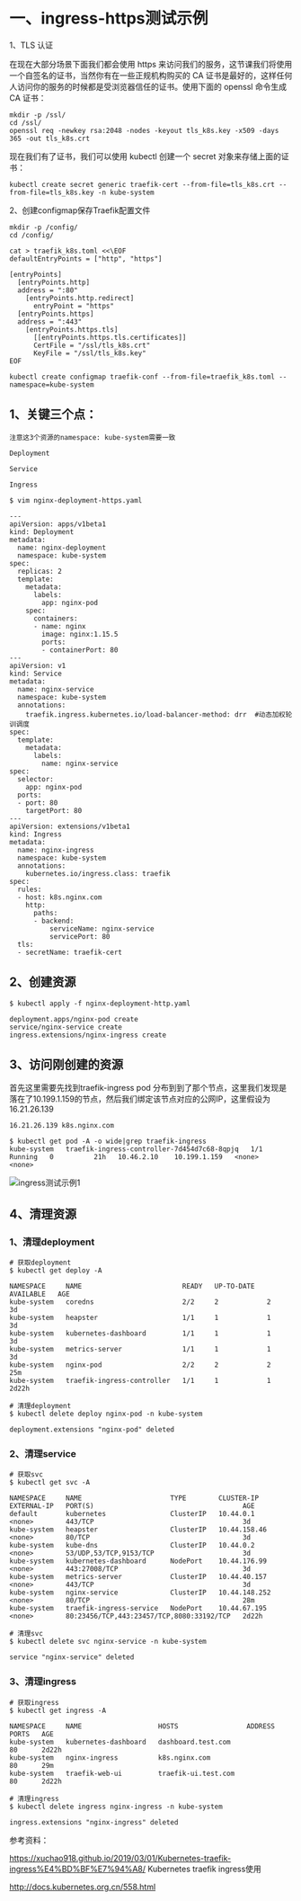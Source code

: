 # 一、ingress-https测试示例

1、TLS 认证

在现在大部分场景下面我们都会使用 https 来访问我们的服务，这节课我们将使用一个自签名的证书，当然你有在一些正规机构购买的 CA 证书是最好的，这样任何人访问你的服务的时候都是受浏览器信任的证书。使用下面的 openssl 命令生成 CA 证书：

```
mkdir -p /ssl/
cd /ssl/
openssl req -newkey rsa:2048 -nodes -keyout tls_k8s.key -x509 -days 365 -out tls_k8s.crt
```

现在我们有了证书，我们可以使用 kubectl 创建一个 secret 对象来存储上面的证书：

```
kubectl create secret generic traefik-cert --from-file=tls_k8s.crt --from-file=tls_k8s.key -n kube-system
```

2、创建configmap保存Traefik配置文件

```
mkdir -p /config/
cd /config/

cat > traefik_k8s.toml <<\EOF
defaultEntryPoints = ["http", "https"]

[entryPoints]
  [entryPoints.http]
  address = ":80"
    [entryPoints.http.redirect]
      entryPoint = "https"
  [entryPoints.https]
  address = ":443"
    [entryPoints.https.tls]
      [[entryPoints.https.tls.certificates]]
      CertFile = "/ssl/tls_k8s.crt"
      KeyFile = "/ssl/tls_k8s.key"
EOF
```

```
kubectl create configmap traefik-conf --from-file=traefik_k8s.toml --namespace=kube-system
```


## 1、关键三个点：

    注意这3个资源的namespace: kube-system需要一致

    Deployment

    Service

    Ingress

```
$ vim nginx-deployment-https.yaml

---
apiVersion: apps/v1beta1
kind: Deployment
metadata:
  name: nginx-deployment
  namespace: kube-system
spec:
  replicas: 2
  template:
    metadata:
      labels:
        app: nginx-pod
    spec:
      containers:
      - name: nginx
        image: nginx:1.15.5
        ports:
        - containerPort: 80
---
apiVersion: v1
kind: Service
metadata:
  name: nginx-service
  namespace: kube-system
  annotations:
    traefik.ingress.kubernetes.io/load-balancer-method: drr  #动态加权轮训调度
spec:
  template:
    metadata:
      labels:
        name: nginx-service
spec:
  selector:
    app: nginx-pod
  ports:
  - port: 80
    targetPort: 80
---
apiVersion: extensions/v1beta1
kind: Ingress
metadata:
  name: nginx-ingress
  namespace: kube-system
  annotations:
    kubernetes.io/ingress.class: traefik
spec:
  rules:
  - host: k8s.nginx.com
    http:
      paths:
      - backend:
          serviceName: nginx-service
          servicePort: 80
  tls:
  - secretName: traefik-cert
```

## 2、创建资源

```
$ kubectl apply -f nginx-deployment-http.yaml

deployment.apps/nginx-pod create
service/nginx-service create
ingress.extensions/nginx-ingress create
```

## 3、访问刚创建的资源

首先这里需要先找到traefik-ingress pod 分布到到了那个节点，这里我们发现是落在了10.199.1.159的节点，然后我们绑定该节点对应的公网IP，这里假设为16.21.26.139

```
16.21.26.139 k8s.nginx.com
```

```
$ kubectl get pod -A -o wide|grep traefik-ingress
kube-system   traefik-ingress-controller-7d454d7c68-8qpjq   1/1     Running   0          21h   10.46.2.10    10.199.1.159   <none>           <none>
```

  ![ingress测试示例1](https://github.com/Lancger/opsfull/blob/master/images/ingress-k8s-01.png)


## 4、清理资源

### 1、清理deployment
```
# 获取deployment
$ kubectl get deploy -A

NAMESPACE     NAME                         READY   UP-TO-DATE   AVAILABLE   AGE
kube-system   coredns                      2/2     2            2           3d
kube-system   heapster                     1/1     1            1           3d
kube-system   kubernetes-dashboard         1/1     1            1           3d
kube-system   metrics-server               1/1     1            1           3d
kube-system   nginx-pod                    2/2     2            2           25m
kube-system   traefik-ingress-controller   1/1     1            1           2d22h

# 清理deployment
$ kubectl delete deploy nginx-pod -n kube-system

deployment.extensions "nginx-pod" deleted
```

### 2、清理service
```
# 获取svc
$ kubectl get svc -A

NAMESPACE     NAME                      TYPE        CLUSTER-IP      EXTERNAL-IP   PORT(S)                                     AGE
default       kubernetes                ClusterIP   10.44.0.1       <none>        443/TCP                                     3d
kube-system   heapster                  ClusterIP   10.44.158.46    <none>        80/TCP                                      3d
kube-system   kube-dns                  ClusterIP   10.44.0.2       <none>        53/UDP,53/TCP,9153/TCP                      3d
kube-system   kubernetes-dashboard      NodePort    10.44.176.99    <none>        443:27008/TCP                               3d
kube-system   metrics-server            ClusterIP   10.44.40.157    <none>        443/TCP                                     3d
kube-system   nginx-service             ClusterIP   10.44.148.252   <none>        80/TCP                                      28m
kube-system   traefik-ingress-service   NodePort    10.44.67.195    <none>        80:23456/TCP,443:23457/TCP,8080:33192/TCP   2d22h

# 清理svc
$ kubectl delete svc nginx-service -n kube-system

service "nginx-service" deleted
```

### 3、清理ingress

```
# 获取ingress
$ kubectl get ingress -A

NAMESPACE     NAME                   HOSTS                 ADDRESS   PORTS   AGE
kube-system   kubernetes-dashboard   dashboard.test.com              80      2d22h
kube-system   nginx-ingress          k8s.nginx.com                   80      29m
kube-system   traefik-web-ui         traefik-ui.test.com             80      2d22h

# 清理ingress
$ kubectl delete ingress nginx-ingress -n kube-system

ingress.extensions "nginx-ingress" deleted
```


参考资料：

https://xuchao918.github.io/2019/03/01/Kubernetes-traefik-ingress%E4%BD%BF%E7%94%A8/     Kubernetes traefik ingress使用

http://docs.kubernetes.org.cn/558.html  
